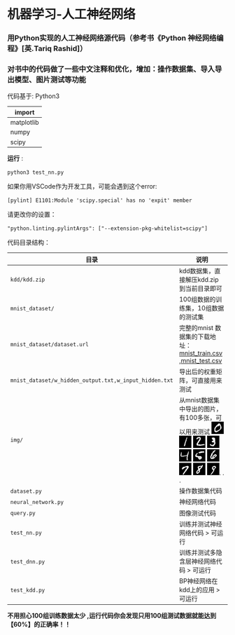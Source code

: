 # 机器学习-人工神经网络
### 用Python实现的人工神经网络源代码（参考书《Python 神经网络编程》[英.Tariq Rashid]）
### 对书中的代码做了一些中文注释和优化，增加：操作数据集、导入导出模型、图片测试等功能  

代码基于: Python3    

import    |
----------|
matplotlib|
numpy     |
scipy     |

**运行** :
```
python3 test_nn.py
```

如果你用VSCode作为开发工具，可能会遇到这个error: 
```
[pylint] E1101:Module 'scipy.special' has no 'expit' member
```
请更改你的设置：
```
"python.linting.pylintArgs": ["--extension-pkg-whitelist=scipy"]
```
代码目录结构：  

目录|说明
--|--
`kdd/kdd.zip`|kdd数据集，直接解压kdd.zip到当前目录即可
`mnist_dataset/`|100组数据的训练集，10组数据的测试集
`mnist_dataset/dataset.url`|完整的mnist 数据集的下载地址：[mnist_train.csv](https://pjreddie.com/media/files/mnist_train.csv) ,[mnist_test.csv](https://pjreddie.com/media/files/mnist_test.csv)
`mnist_dataset/w_hidden_output.txt,w_input_hidden.txt`|导出后的权重矩阵，可直接用来测试
`img/`|从mnist数据集中导出的图片，有100多张，可以用来测试 <img src="img/1_0.png"> <img src="img/2_1.png"> <img src="img/1_2.png"> <img src="img/10_3.png"> <img src="img/2_4.png"> <img src="img/8_5.png"> <img src="img/13_6.png"> <img src="img/15_7.png"> <img src="img/17_8.png"> <img src="img/19_9.png">. . .
`dataset.py`|操作数据集代码
`neural_network.py`|神经网络代码
`query.py`|图像测试代码
`test_nn.py`|训练并测试神经网络代码 > 可运行
`test_dnn.py`|训练并测试多隐含层神经网络代码 > 可运行
`test_kdd.py`|BP神经网络在kdd上的应用 > 可运行
  
**不用担心100组训练数据太少 ,运行代码你会发现只用100组测试数据就能达到【60%】的正确率！！**